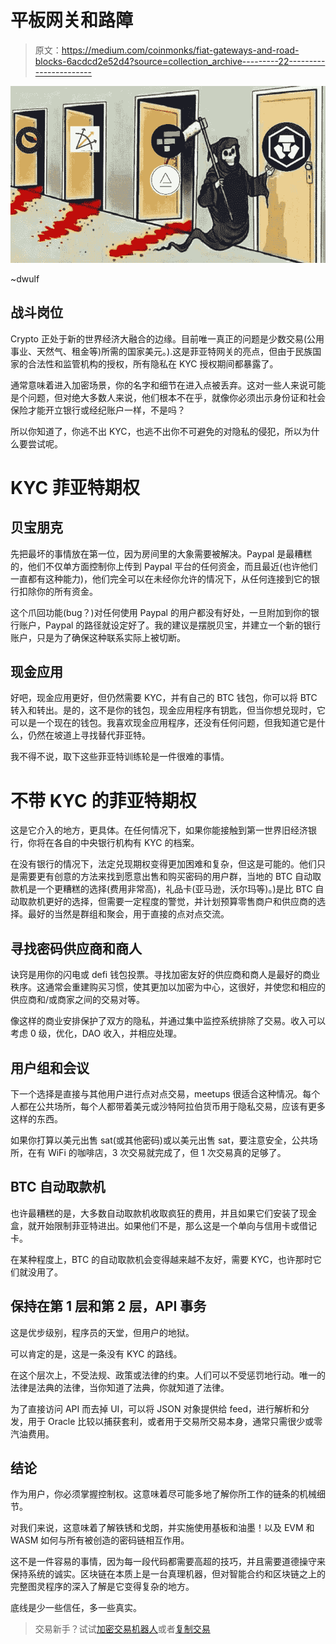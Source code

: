 # 平板网关和路障

> 原文：<https://medium.com/coinmonks/fiat-gateways-and-road-blocks-6acdcd2e52d4?source=collection_archive---------22----------------------->

![](img/0eef960c4ed6f659c5b0fceb825d1faa.png)

~dwulf

## 战斗岗位

Crypto 正处于新的世界经济大融合的边缘。目前唯一真正的问题是少数交易(公用事业、天然气、租金等)所需的国家美元。).这是菲亚特网关的亮点，但由于民族国家的合法性和监管机构的授权，所有隐私在 KYC 授权期间都暴露了。

通常意味着进入加密场景，你的名字和细节在进入点被丢弃。这对一些人来说可能是个问题，但对绝大多数人来说，他们根本不在乎，就像你必须出示身份证和社会保险才能开立银行或经纪账户一样，不是吗？

所以你知道了，你逃不出 KYC，也逃不出你不可避免的对隐私的侵犯，所以为什么要尝试呢。

# KYC 菲亚特期权

## 贝宝朋克

先把最坏的事情放在第一位，因为房间里的大象需要被解决。Paypal 是最糟糕的，他们不仅单方面控制你上传到 Paypal 平台的任何资金，而且最近(也许他们一直都有这种能力)，他们完全可以在未经你允许的情况下，从任何连接到它的银行扣除你的所有资金。

这个爪回功能(bug？)对任何使用 Paypal 的用户都没有好处，一旦附加到你的银行账户，Paypal 的路径就设定好了。我的建议是摆脱贝宝，并建立一个新的银行账户，只是为了确保这种联系实际上被切断。

## 现金应用

好吧，现金应用更好，但仍然需要 KYC，并有自己的 BTC 钱包，你可以将 BTC 转入和转出。是的，这不是你的钱包，现金应用程序有钥匙，但当你想兑现时，它可以是一个现在的钱包。我喜欢现金应用程序，还没有任何问题，但我知道它是什么，仍然在坡道上寻找替代菲亚特。

我不得不说，取下这些菲亚特训练轮是一件很难的事情。

# 不带 KYC 的菲亚特期权

这是它介入的地方，更具体。在任何情况下，如果你能接触到第一世界旧经济银行，你将在各自的中央银行机构有 KYC 的档案。

在没有银行的情况下，法定兑现期权变得更加困难和复杂，但这是可能的。他们只是需要更有创意的方法来找到愿意出售和购买密码的用户群，当地的 BTC 自动取款机是一个更糟糕的选择(费用非常高)，礼品卡(亚马逊，沃尔玛等)。)是比 BTC 自动取款机更好的选择，但需要一定程度的警觉，并计划预算零售商户和供应商的选择。最好的当然是群组和聚会，用于直接的点对点交流。

## 寻找密码供应商和商人

诀窍是用你的闪电或 defi 钱包投票。寻找加密友好的供应商和商人是最好的商业秩序。这通常会重建购买习惯，使其更加以加密为中心，这很好，并使您和相应的供应商和/或商家之间的交易对等。

像这样的商业安排保护了双方的隐私，并通过集中监控系统排除了交易。收入可以考虑 0 级，优化，DAO 收入，并相应处理。

## 用户组和会议

下一个选择是直接与其他用户进行点对点交易，meetups 很适合这种情况。每个人都在公共场所，每个人都带着美元或沙特阿拉伯货币用于隐私交易，应该有更多这样的东西。

如果你打算以美元出售 sat(或其他密码)或以美元出售 sat，要注意安全，公共场所，在有 WiFi 的咖啡店，3 次交易就完成了，但 1 次交易真的足够了。

## BTC 自动取款机

也许最糟糕的是，大多数自动取款机收取疯狂的费用，并且如果它们安装了现金盒，就开始限制菲亚特进出。如果他们不是，那么这是一个单向与信用卡或借记卡。

在某种程度上，BTC 的自动取款机会变得越来越不友好，需要 KYC，也许那时它们就没用了。

## 保持在第 1 层和第 2 层，API 事务

这是优步级别，程序员的天堂，但用户的地狱。

可以肯定的是，这是一条没有 KYC 的路线。

在这个层次上，不受法规、政策或法律的约束。人们可以不受惩罚地行动。唯一的法律是法典的法律，当你知道了法典，你就知道了法律。

为了直接访问 API 而去掉 UI，可以将 JSON 对象提供给 feed，进行解析和分发，用于 Oracle 比较以捕获套利，或者用于交易所交易本身，通常只需很少或零汽油费用。

## 结论

作为用户，你必须掌握控制权。这意味着尽可能多地了解你所工作的链条的机械细节。

对我们来说，这意味着了解铁锈和戈朗，并实施使用基板和油墨！以及 EVM 和 WASM 如何与所有被创造的密码链相互作用。

这不是一件容易的事情，因为每一段代码都需要高超的技巧，并且需要道德操守来保持系统的诚实。区块链在本质上是一台真理机器，但对智能合约和区块链之上的完整图灵程序的深入了解是它变得复杂的地方。

底线是少一些信任，多一些真实。

> 交易新手？试试[加密交易机器人](/coinmonks/crypto-trading-bot-c2ffce8acb2a)或者[复制交易](/coinmonks/top-10-crypto-copy-trading-platforms-for-beginners-d0c37c7d698c)
